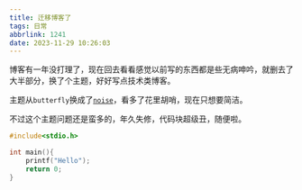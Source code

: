 ```yaml
---
title: 迁移博客了
tags: 日常
abbrlink: 1241
date: 2023-11-29 10:26:03
---
```


博客有一年没打理了，现在回去看看感觉以前写的东西都是些无病呻吟，就删去了大半部分，换了个主题，好好写点技术类博客。

<!more>

主题从`butterfly`换成了[`noise`](https://github.com/lotabout/hexo-theme-noise)，看多了花里胡哨，现在只想要简洁。

不过这个主题问题还是蛮多的，年久失修，代码块超级丑，随便啦。

``` c
#include<stdio.h>

int main(){
    printf("Hello");
    return 0;
}
```